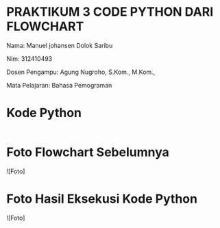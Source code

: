 # PRAKTIKUM 3 CODE PYTHON DARI FLOWCHART

Nama: Manuel johansen Dolok Saribu

Nim: 312410493

Dosen Pengampu: Agung Nugroho, S.Kom., M.Kom.,

Mata Pelajaran: Bahasa Pemograman

# Kode Python

```python

```



# Foto Flowchart Sebelumnya
![Foto]

# Foto Hasil Eksekusi Kode Python
![Foto]
